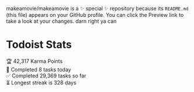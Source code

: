 makeamovie/makeamovie is a ✨ special ✨ repository because its `README.md` (this file) appears on your GitHub profile.
You can click the Preview link to take a look at your changes. darn right ya can

# Todoist Stats

<!-- TODO-IST:START -->
🏆  42,317 Karma Points           
🌸  Completed 8 tasks today           
✅  Completed 29,369 tasks so far           
⏳  Longest streak is 328 days
<!-- TODO-IST:END -->